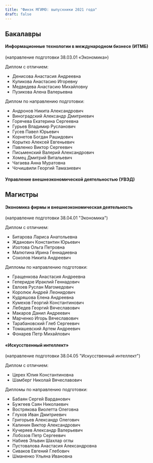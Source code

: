 ```yaml
---
title: "Финэк МГИМО: выпускники 2021 года"
draft: false
---
```


## Бакалавры

#### Информационные технологии в международном бизнесе (ИТМБ)

(направление подготовки 38.03.01 «Экономика»)

Диплом с отличием:

- Денисова Анастасия Андреевна
- Куликова Анастасию Игоревну
- Медведева Анастасию Михайловну
- Пузикова Алена Валерьевна

Диплом по направлению подготовки:

- Андронов Никита Александрович
- Виноградский Александр Дмитриевич
- Горячева Екатерина Сергеевна
- Гурьев Владимир Русланович
- Гусев Павел Юрьевич
- Корнетов Богдан Рашидович
- Корытко Алексей Евгеньевич
- Павленко Виктор Сергеевич
- Письменский Валерий Александрович
- Хомец Дмитрий Витальевич
- Чагаева Анна Муратовна
- Чочишвили Георгий Тамазиевич


#### Управление внешнеэкономической деятельностью (УВЭД)



## Магистры

#### Экономика фирмы и внешнеэкономическая деятельность

(направление подготовки 38.04.01 "Экономика")

Диплом с отличием:

- Битарова Лариса Анатольевна
- Жданович Константин Юрьевич
- Изотова Ольга Петровна
- Малютина Ирина Геннадиевна
- Соколов Никита Андреевич

Дипломы по направлению подготовки:

- Гращенкова Анастасия Андреевна
- Геперидзе Ираклий Геннадович
- Евлоев Руслан Магомедович
- Королюк Андрей Леонидович
- Кудряшова Елена Андреевна
- Кумехов Георгий Константинович
- Лебедев Георгий Вячеславович
- Макаров Данил Андреевич
- Марченко Игорь Вячеславович
- Тарабановский Глеб Сергеевич
- Томашевский Артем Андреевич
- Фонарев Петр Михайлович

#### «Искусственный интеллект»

(направление подготовки 38.04.05 "Искусственный интеллект")

Диплом с отличием:

- Церех Юлия Константиновна
- Шамберг Николай Вячеславович

Дипломы по направлению подготовки:

- Бабаян Сергей Варданович
- Бужгеев Саян Николаевич
- Вострякова Виолетта Олеговна
- Глухов Иван Дмитриевич
- Григорьев Александр Олегович
- Калинин Виктор Александрович
- Кучеряев Александр Валерьевич
- Лобозов Петр Сергеевич
- Набиев Эльвин Шахлар оглы
- Пустовалова Анастасия Александровна
- Сиваков Евгений Глебович
- Шманенко Ульяна Ивановна
